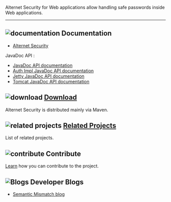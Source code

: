 Alternet Security for Web applications allow handling safe passwords inside Web applications.

---

## ![documentation](../images/docs.png) Documentation

* [Alternet Security](security.html)

JavaDoc API :

* [JavaDoc API documentation](apidocs/index.html)
* [Auth Impl JavaDoc API documentation](../security-auth-impl/apidocs/index.html)
* [Jetty JavaDoc API documentation](../security-jetty-9.1/apidocs/index.html)
* [Tomcat JavaDoc API documentation](../security-tomcat/apidocs/index.html)

## ![download](../images/download.png) [Download](../download.html)

Alternet Security is distributed mainly via Maven.


## ![related projects](../images/connect.png) [Related Projects](../related.html)

List of related projects.


## ![contribute](../images/settings.png) Contribute

[Learn](../contribute.html) how you can contribute to the project.


## ![Blogs](../images/blog2.png) Developer Blogs

* [Semantic Mismatch blog](http://semantic-mismatch.blogspot.fr/)


